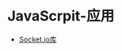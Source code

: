 # JavaScrpit-应用

* [Socket.io库](https://www.gitbook.com/book/tyrmars/javascript-steppitguide/edit#)

